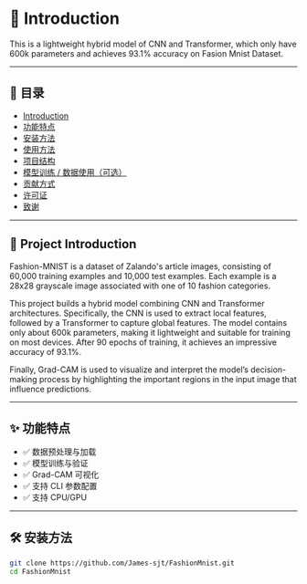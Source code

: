 # 📘 Introduction

This is a lightweight hybrid model of CNN and Transformer, which only have 600k parameters and achieves 93.1% accuracy on Fasion Mnist Dataset. 

---

## 📝 目录

- [Introduction](#Introduction)
- [功能特点](#功能特点)
- [安装方法](#安装方法)
- [使用方法](#使用方法)
- [项目结构](#项目结构)
- [模型训练 / 数据使用（可选）](#模型训练--数据使用可选)
- [贡献方式](#贡献方式)
- [许可证](#许可证)
- [致谢](#致谢)

---

## 📖 Project Introduction

Fashion-MNIST is a dataset of Zalando's article images, consisting of 60,000 training examples and 10,000 test examples. Each example is a 28x28 grayscale image associated with one of 10 fashion categories.

This project builds a hybrid model combining CNN and Transformer architectures. Specifically, the CNN is used to extract local features, followed by a Transformer to capture global features. The model contains only about 600k parameters, making it lightweight and suitable for training on most devices. After 90 epochs of training, it achieves an impressive accuracy of 93.1%.

Finally, Grad-CAM is used to visualize and interpret the model’s decision-making process by highlighting the important regions in the input image that influence predictions.


---

## ✨ 功能特点

- ✅ 数据预处理与加载  
- ✅ 模型训练与验证  
- ✅ Grad-CAM 可视化  
- ✅ 支持 CLI 参数配置  
- ✅ 支持 CPU/GPU  

---

## 🛠️ 安装方法

```bash
git clone https://github.com/James-sjt/FashionMnist.git
cd FashionMnist
